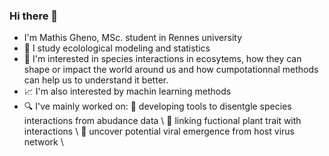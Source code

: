 ### Hi there 👋
- I'm Mathis Gheno, MSc. student in Rennes university
- 📖 I study ecolological modeling and statistics
- 🧐 I'm interested in species interactions in ecosytems, how they can shape or impact the world around us and how cumpotationnal methods can help us to understand it better.
- 📈 I'm also interested by machin learning methods
- 🔍 I've mainly worked on:
🦊 developing tools to disentgle species interactions from abudance data \\
🌱 linking fuctional plant trait with interactions \\
🦠 uncover potential viral emergence from host virus network \\
<!--
**GhMathis/GhMathis** is a ✨ _special_ ✨ repository because its `README.md` (this file) appears on your GitHub profile.

Here are some ideas to get you started:

- 🔭 I’m currently working on ...
- 🌱 I’m currently learning ...
- 👯 I’m looking to collaborate on ...
- 🤔 I’m looking for help with ...
- 💬 Ask me about ...
- 📫 How to reach me: ...
- ⚡ Fun fact: ...
-->
